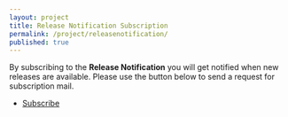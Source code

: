 ```yaml
---
layout: project
title: Release Notification Subscription
permalink: /project/releasenotification/
published: true
---
```


By subscribing to the **Release Notification** you will get notified when new releases are available. 
Please use the button below to send a request for subscription mail.

<div class="grid">
  <nav class="main-nav">
    <ul>
      <li class="current">
        <a href="mailto:info@ceetronsolutions.com?subject=ResInsight Release Notification subscription&body=Hi ResInsight administrator, I would like to subscribe to the ResInsight release notifications.">Subscribe</a>
      </li>
    </ul>
  </nav>
</div>
